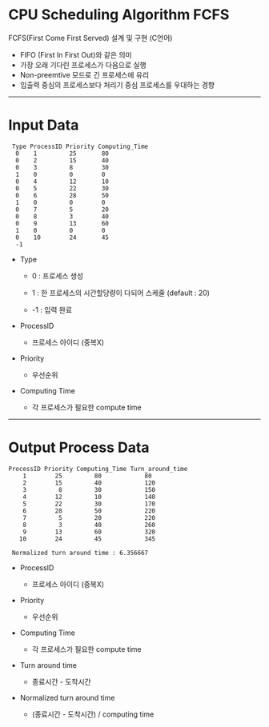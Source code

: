 # CPU Scheduling Algorithm FCFS

FCFS(First Come First Served) 설계 및 구현 (C언어)

* FIFO (First In First Out)와 같은 의미 
* 가장 오래 기다린 프로세스가 다음으로 실행
* Non-preemtive 모드로 긴 프로세스에 유리
* 입출력 중심의 프로세스보다 처리기 중심 프로세스를 우대하는 경향

------------

# Input Data
~~~
 Type ProcessID Priority Computing_Time
  0    1         25       80
  0    2         15       40
  0    3         8        30
  1    0         0        0
  0    4         12       10
  0    5         22       30
  0    6         28       50
  1    0         0        0
  0    7         5        20
  0    8         3        40
  0    9         13       60
  1    0         0        0
  0    10        24       45
  -1   
~~~

* Type 
 
  *  0 : 프로세스 생성
 
  *  1 : 한 프로세스의 시간할당량이 다되어 스케줄 (default : 20)
  
  * -1 : 입력 완료
 
* ProcessID
 
  * 프로세스 아이디 (중복X)

* Priority
  
  * 우선순위
  
* Computing Time

  * 각 프로세스가 필요한 compute time
  
------
# Output Process Data

~~~
ProcessID Priority Computing_Time Turn_around_time
    1        25         80            80
    2        15         40            120
    3         8         30            150
    4        12         10            140
    5        22         30            170
    6        28         50            220
    7         5         20            220
    8         3         40            260
    9        13         60            320
   10        24         45            345
   
 Normalized turn around time : 6.356667
~~~
* ProcessID
 
  * 프로세스 아이디 (중복X)

* Priority
  
  * 우선순위

* Computing Time

  * 각 프로세스가 필요한 compute time

* Turn around time

  * 종료시간 - 도착시간 

* Normalized turn around time

  * (종료시간 - 도착시간) / computing time



